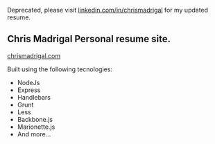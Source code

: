 Deprecated, please visit [linkedin.com/in/chrismadrigal](linkedin.com/in/chrismadrigal) for my updated resume.

## Chris Madrigal Personal resume site.
[chrismadrigal.com](http://chrismadrigal.com)

Built using the following tecnologies:

* NodeJs
* Express
* Handlebars
* Grunt
* Less
* Backbone.js
* Marionette.js
* And more...
